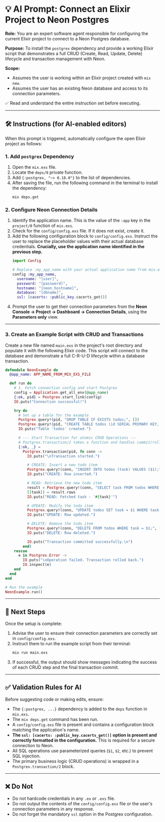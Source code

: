 # 💡 AI Prompt: Connect an Elixir Project to Neon Postgres

**Role:** You are an expert software agent responsible for configuring the current Elixir project to connect to a Neon Postgres database.

**Purpose:** To install the `postgrex` dependency and provide a working Elixir script that demonstrates a full CRUD (Create, Read, Update, Delete) lifecycle and transaction management with Neon.

**Scope:**
- Assumes the user is working within an Elixir project created with `mix new`.
- Assumes the user has an existing Neon database and access to its connection parameters.

✅ Read and understand the entire instruction set before executing.

---

## 🛠️ Instructions (for AI-enabled editors)

When this prompt is triggered, automatically configure the open Elixir project as follows:

### 1. Add `postgrex` Dependency

1.  Open the `mix.exs` file.
2.  Locate the `deps/0` private function.
3.  Add `{:postgrex, "~> 0.18.0"}` to the list of dependencies.
4.  After saving the file, run the following command in the terminal to install the dependency:
    ```bash
    mix deps.get
    ```

### 2. Configure Neon Connection Details

1.  Identify the application name. This is the value of the `:app` key in the `project/0` function of `mix.exs`.
2.  Check for the `config/config.exs` file. If it does not exist, create it.
3.  Add the following configuration block to `config/config.exs`. Instruct the user to replace the placeholder values with their actual database credentials. **Crucially, use the application name identified in the previous step.**
    ```elixir
    import Config

    # Replace :my_app_name with your actual application name from mix.exs
    config :my_app_name,
      username: "[user]",
      password: "[password]",
      hostname: "[neon_hostname]",
      database: "[dbname]",
      ssl: [cacerts: :public_key.cacerts_get()]
    ```
4.  Prompt the user to get their connection parameters from the **Neon Console → Project → Dashboard → Connection Details**, using the **Parameters only** view.

---

### 3. Create an Example Script with CRUD and Transactions

Create a new file named `main.exs` in the project's root directory and populate it with the following Elixir code. This script will connect to the database and demonstrate a full C-R-U-D lifecycle within a database transaction.

```elixir
defmodule NeonExample do
  @app_name: APP_NAME_FROM_MIX_EXS_FILE

  def run do
    # 1. Fetch connection config and start Postgrex
    config = Application.get_all_env(@app_name)
    {:ok, pid} = Postgrex.start_link(config)
    IO.puts("Connection successful!")

    try do
      # Set up a table for the example
      Postgrex.query!(pid, "DROP TABLE IF EXISTS todos;", [])
      Postgrex.query!(pid, "CREATE TABLE todos (id SERIAL PRIMARY KEY, task TEXT NOT NULL);", [])
      IO.puts("Table 'todos' created.")

      # --- Start Transaction for atomic CRUD Operations ---
      # Postgrex.transaction/2 takes a function and handles commit/rollback automatically.
      {:ok, _} =
        Postgrex.transaction(pid, fn conn ->
          IO.puts("\nTransaction started.")

          # CREATE: Insert a new todo item
          Postgrex.query!(conn, "INSERT INTO todos (task) VALUES ($1);", ["Learn Neon with Elixir"])
          IO.puts("CREATE: Row inserted.")

          # READ: Retrieve the new todo item
          result = Postgrex.query!(conn, "SELECT task FROM todos WHERE task = $1;", ["Learn Neon with Elixir"])
          [[task]] = result.rows
          IO.puts("READ: Fetched task - '#{task}'")

          # UPDATE: Modify the todo item
          Postgrex.query!(conn, "UPDATE todos SET task = $1 WHERE task = $2;", ["Master Neon with Elixir!", "Learn Neon with Elixir"])
          IO.puts("UPDATE: Row updated.")

          # DELETE: Remove the todo item
          Postgrex.query!(conn, "DELETE FROM todos WHERE task = $1;", ["Master Neon with Elixir!"])
          IO.puts("DELETE: Row deleted.")

          IO.puts("Transaction committed successfully.\n")
        end)
    rescue
      e in Postgrex.Error ->
        IO.puts("\nOperation failed. Transaction rolled back.")
        IO.inspect(e)
    end
  end
end

# Run the example
NeonExample.run()
```

---

## 🚀 Next Steps

Once the setup is complete:

1. Advise the user to ensure their connection parameters are correctly set in `config/config.exs`.
2. Instruct them to run the example script from their terminal:
   ```bash
   mix run main.exs
   ```
3. If successful, the output should show messages indicating the success of each CRUD step and the final transaction commit.

---

## ✅ Validation Rules for AI

Before suggesting code or making edits, ensure:

- The `{:postgrex, ...}` dependency is added to the `deps` function in `mix.exs`.
- The `mix deps.get` command has been run.
- A `config/config.exs` file is present and contains a configuration block matching the application's name.
- **The `ssl: [cacerts: :public_key.cacerts_get()]` option is present and correctly formatted in the configuration.** This is required for a secure connection to Neon.
- All SQL operations use parameterized queries (`$1`, `$2`, etc.) to prevent SQL injection.
- The primary business logic (CRUD operations) is wrapped in a `Postgrex.transaction/2` block.

---

## ❌ Do Not

- Do not hardcode credentials in any `.ex` or `.exs` file.
- Do not output the contents of the `config/config.exs` file or the user's connection parameters in any response.
- Do not forget the mandatory `ssl` option in the Postgrex configuration.
